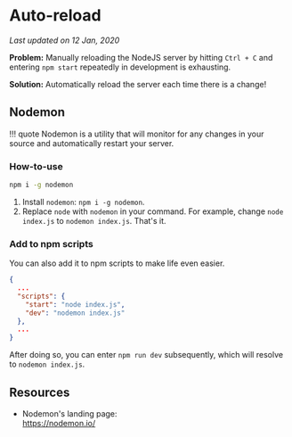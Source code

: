 # Auto-reload

*Last updated on 12 Jan, 2020*

**Problem:** Manually reloading the NodeJS server by hitting `Ctrl + C` and entering `npm start` repeatedly in development is exhausting.

**Solution:** Automatically reload the server each time there is a change!

## Nodemon

!!! quote
    Nodemon is a utility that will monitor for any changes in your source and automatically restart your server.

### How-to-use

``` bash
npm i -g nodemon
```

1. Install `nodemon`: `npm i -g nodemon`.
2. Replace `node` with `nodemon` in your command. For example, change `node index.js` to `nodemon index.js`. That's it.

### Add to npm scripts
You can also add it to npm scripts to make life even easier.

``` json hl_lines="5"
{
  ...
  "scripts": {
    "start": "node index.js",
    "dev": "nodemon index.js"
  },
  ...
}
```

After doing so, you can enter `npm run dev` subsequently, which will resolve to `nodemon index.js`.

## Resources

- Nodemon's landing page:  
  <https://nodemon.io/>